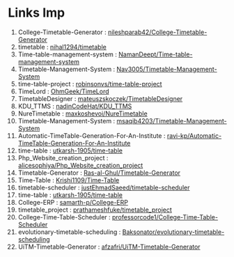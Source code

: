 # Links Imp

1. College-Timetable-Generator : [nileshparab42/College-Timetable-Generator](https://github.com/nileshparab42/College-Timetable-Generator.git)
2. timetable : [nihal1294/timetable](https://github.com/nihal1294/timetable.git)
3. Time-table-management-system : [NamanDeept/Time-table-management-system](https://github.com/NamanDeept/Time-table-management-system.git )
4. Timetable-Management-System : [Nav3005/Timetable-Management-System]( https://github.com/Nav3005/Timetable-Management-System.git)
5. time-table-project : [robinsonvs/time-table-project](https://github.com/robinsonvs/time-table-project.git )
6. TimeLord : [OhmGeek/TimeLord](https://github.com/OhmGeek/TimeLord.git )
7. TimetableDesigner : [mateuszskoczek/TimetableDesigner](https://github.com/mateuszskoczek/TimetableDesigner.git )
8. KDU_TTMS : [nadinCodeHat/KDU_TTMS](https://github.com/nadinCodeHat/KDU_TTMS.git )
9. NureTimetable : [maxkoshevoi/NureTimetable](https://github.com/maxkoshevoi/NureTimetable.git )
10. Timetable-Management-System : [msaqib4203/Timetable-Management-System](https://github.com/msaqib4203/Timetable-Management-System.git )
11. Automatic-TimeTable-Generation-For-An-Institute : [ravi-kp/Automatic-TimeTable-Generation-For-An-Institute](https://github.com/ravi-kp/Automatic-TimeTable-Generation-For-An-Institute.git )
12. time-table : [utkarsh-1905/time-table](https://github.com/utkarsh-1905/time-table.git )
13. Php_Website_creation_project : [alicesophiya/Php_Website_creation_project](https://github.com/alicesophiya/Php_Website_creation_project.git )
14. Timetable-Generator : [Ras-al-Ghul/Timetable-Generator](https://github.com/Ras-al-Ghul/Timetable-Generator.git )
15. Time-Table : [Krishi1109/Time-Table](https://github.com/Krishi1109/Time-Table.git )
16. timetable-scheduler : [justEhmadSaeed/timetable-scheduler](https://github.com/justEhmadSaeed/timetable-scheduler.git )
17. time-table : [utkarsh-1905/time-table](https://github.com/utkarsh-1905/time-table.git )
18. College-ERP : [samarth-p/College-ERP](https://github.com/samarth-p/College-ERP.git )
19. timetable_project : [prathameshfuke/timetable_project](https://github.com/prathameshfuke/timetable_project.git )
20. College-Time-Table-Scheduler : [professorcode1/College-Time-Table-Scheduler](https://github.com/professorcode1/College-Time-Table-Scheduler.git )
21. evolutionary-timetable-scheduling : [Baksonator/evolutionary-timetable-scheduling](https://github.com/Baksonator/evolutionary-timetable-scheduling.git )
22. UiTM-Timetable-Generator : [afzafri/UiTM-Timetable-Generator](https://github.com/afzafri/UiTM-Timetable-Generator.git )
 <!-- : []( )
 : []( ) -->
